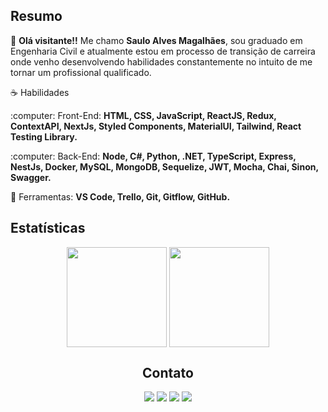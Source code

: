 <h2> Resumo </h2>
<p align="left"> 
 🖖 <strong>Olá visitante!!</strong> Me chamo <strong>Saulo Alves Magalhães</strong>, sou graduado em Engenharia Civil e atualmente estou em processo de transição de carreira onde venho desenvolvendo habilidades constantemente no intuito de me tornar um profissional qualificado.
</p>

<p align="left">
 ☕ Habilidades
</p>

<p align="left">
:computer: Front-End: 
 <strong>HTML, CSS, JavaScript, ReactJS, Redux, ContextAPI, NextJs, Styled Components, MaterialUI, Tailwind, React Testing Library.</strong>
</p>

<p align="left">
 :computer: Back-End: 
 <strong>Node, C#, Python, .NET, TypeScript, Express, NestJs, Docker, MySQL, MongoDB, Sequelize, JWT, Mocha, Chai, Sinon, Swagger.</strong>
</p>

<p align="left">
  💼 Ferramentas: <strong>VS Code, Trello, Git, Gitflow, GitHub.</strong>
</p>

<h2 align="left">Estatísticas</h3>
<div style:"display: inline_block" align="center">
  <img align="center" height="160em" src="https://github-readme-stats.vercel.app/api?username=saulomagalhaes&show_icons=true&theme=radical" />
  <img align="center" height="160em" src="https://github-readme-stats.vercel.app/api/top-langs/?username=saulomagalhaes&layout=compact&theme=radical" />
</div>
<div>
<h2 align="center">Contato</h3>
</div>
<div align="center">
  <a href="https://www.instagram.com/saulo_magalhaes1/" target="_blank"><img src="https://img.shields.io/badge/Instagram-E4405F?style=for-the-badge&logo=instagram&logoColor=white" target="_blank"></a>
  <a href="https://www.linkedin.com/in/sauloam" target="_blank"><img src="https://img.shields.io/badge/LinkedIn-0077B5?style=for-the-badge&logo=linkedin&logoColor=white" target="_blank"></a>
  <a href="https://github.com/saulomagalhaes" target="_blank"><img src="https://img.shields.io/badge/GitHub-100000?style=for-the-badge&logo=github&logoColor=white" target="_blank"></a>
 <a href="mailto:saulo.magalhaes@outlook.com.br" target="_blank"><img src="https://img.shields.io/badge/Microsoft_Outlook-0078D4?style=for-the-badge&logo=microsoft-outlook&logoColor=white"></a>
</div>
